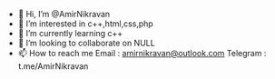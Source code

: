 - 👋 Hi, I’m @AmirNikravan
- 👀 I’m interested in c++,html,css,php
- 🌱 I’m currently learning c++
- 💞️ I’m looking to collaborate on NULL
- 📫 How to reach me
 Email : amirnikravan@outlook.com
 Telegram : t.me/AmirNikravan

<!---
AmirNikravan/AmirNikravan is a ✨ special ✨ repository because its `README.md` (this file) appears on your GitHub profile.
You can click the Preview link to take a look at your changes.
--->
